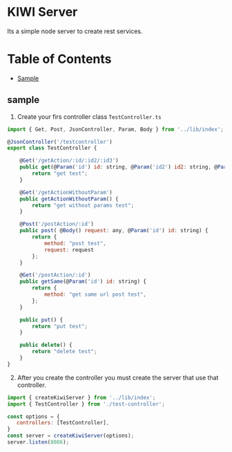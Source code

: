 # KIWI Server
Its a simple node server to create rest services.

# Table of Contents
* [Sample](#sample)
  
## sample
1. Create your firs controller class `TestController.ts`
 ```javascript
 import { Get, Post, JsonController, Param, Body } from '../lib/index';

 @JsonController('/testcontroller')
 export class TestController {

     @Get('/getAction/:id/:id2/:id3')
     public get(@Param('id') id: string, @Param('id2') id2: string, @Param('id3') id3: string) {
         return "get test";
     }

     @Get('/getActionWithoutParam')
     public getActionWithoutParam() {
         return "get without params test";
     }

     @Post('/postAction/:id')
     public post( @Body() request: any, @Param('id') id: string) {
         return {
             method: "post test",
             request: request
         };
     }

     @Get('/postAction/:id')
     public getSame(@Param('id') id: string) {
         return {
             method: "get same url post test",
         };
     }

     public put() {
         return "put test";
     }

     public delete() {
         return "delete test";
     }
 }
 ```
 
 2. After you create the controller you must create the server that use that controller.
 ```javascript
 import { createKiwiServer } from '../lib/index';
import { TestController } from './test-controller';

const options = {
    controllers: [TestController],
}
const server = createKiwiServer(options);
server.listen(8086);
```
 
  
